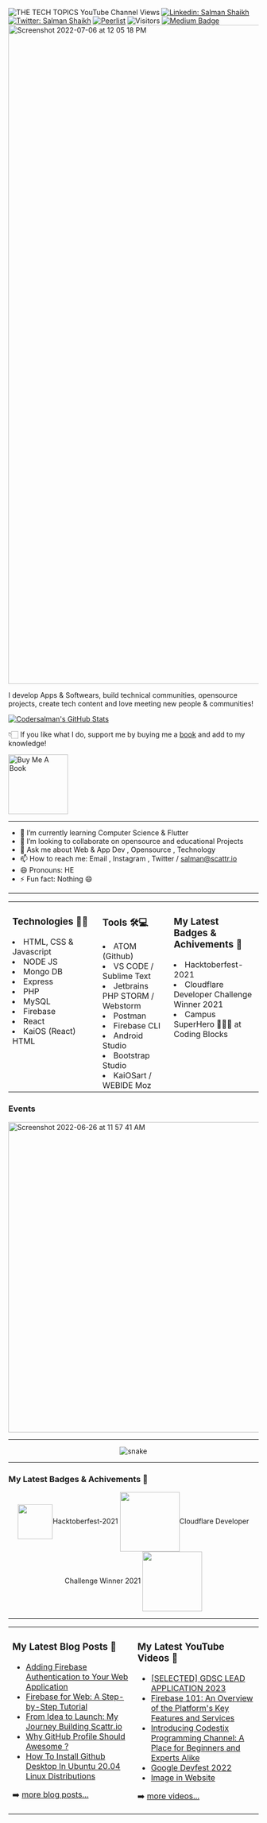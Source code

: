 ![ THE TECH TOPICS YouTube Channel Views](https://img.shields.io/youtube/channel/views/UCjo5ZP81jG-9rlItrxNSPcQ?style=social) 
[![Linkedin: Salman Shaikh](https://img.shields.io/badge/-Salman%20Shaikh-blue?style=flat-square&logo=Linkedin&logoColor=white&link=https://www.linkedin.com/in/devsalmanshaikh/)](https://www.linkedin.com/in/devsalmanshaikh/)
[![Twitter: Salman Shaikh ](https://img.shields.io/twitter/follow/codersalman_?style=social)](https://twitter.com/codersalman_)
[![Peerlist](https://peerlist-readme-badge.herokuapp.com/api/codersalman)](https://peerlist.io/codersalman)
![Visitors](https://camo.githubusercontent.com/7517756d8fc02fa5812a5900408396945b60f068eb4c8170ab3eeab9eb03fb91/68747470733a2f2f76697369746f722d62616467652e676c697463682e6d652f62616467653f706167655f69643d636f64657273616c6d616e266c6566745f636f6c6f723d677261792672696768745f636f6c6f723d626c7565)
[![Medium Badge](https://img.shields.io/badge/-@Codersalman-black?style=flat-square&labelColor=000000&logo=hashnode&link=https://hashnode.com/@Codersalman)](https://hashnode.com/@Codersalman)
<img width="1327" alt="Screenshot 2022-07-06 at 12 05 18 PM" src="https://user-images.githubusercontent.com/83803180/177484698-1fec9a31-167e-4bf9-ae3e-a10d56e7503e.png">



I develop Apps & Softwears, build technical communities, opensource projects, create tech content and love meeting new people & communities!


[![Codersalman's GitHub Stats](https://github-readme-stats.vercel.app/api?username=codersalman&hide=issues&count_private=true&show_icons=true&theme=calm)](https://github.com/codersalman/github-readme-stats)


👇🏻 If you like what I do, support me by buying me a [book](https://www.buymeacoffee.com/salmanshaikh) and add to my knowledge! 

<a href="https://www.buymeacoffee.com/salmanshaikh" target="_blank"><img src="https://cdn.buymeacoffee.com/buttons/v2/default-white.png" alt="Buy Me A Book" width="120" ></a>
<hr /> 

- 🌱 I’m currently learning Computer Science  & Flutter 
- 👯 I’m looking to collaborate on opensource and educational Projects 
- 💬 Ask me about Web & App Dev , Opensource , Technology
- 📫 How to reach me: Email , Instagram , Twitter / salman@scattr.io
- 😄 Pronouns: HE
- ⚡ Fun fact: Nothing 😄 
<hr />
<table align="center"><tr ><td valign="top" width="20%">

### Technologies 🧑‍💻

<li>HTML, CSS & Javascript</li>
<li>NODE JS</li>
<li>Mongo DB</li>
<li>Express</li> 
<li>PHP</li> 
<li> MySQL</li>
<li> Firebase</li>
<li>React</li>  
<li> KaiOS (React) HTML</li>  


</td>

<td valign="top" width="20%">

### Tools 🛠💻
<li>ATOM (Github) </li>
<li>VS CODE / Sublime Text</li> 
<li>Jetbrains PHP STORM / Webstorm</li>
<li>Postman</li>
<li> Firebase CLI</li>
<li>Android Studio</li>  
<li>Bootstrap  Studio</li>  
<li> KaiOSart / WEBIDE Moz</li>  

</td>
<td valign="top" width="20%">

### My Latest Badges & Achivements 🎉 

<p align="center">
<li><span class="hidden capitalize lg:inline">Hacktoberfest-2021</span>
 </li><li><span class="hidden capitalize lg:inline">Cloudflare Developer Challenge Winner 2021</span></li>
  </li><li><span class="hidden capitalize lg:inline">Campus SuperHero 🦸🏻‍♂️ at Coding Blocks</span></li>
</p>
</td>
<tr>
</table>

### Events

<img width="625" alt="Screenshot 2022-06-26 at 11 57 41 AM" src="https://user-images.githubusercontent.com/83803180/175802472-de896121-2b66-4fff-86a4-34b757eb23b8.png">
<!--
### Tools &amp; technologies

<p align="center">
<img align="center" src="https://peerlist-media.s3.amazonaws.com/tool_icons/dart.svg" alt="" ><span class="hidden capitalize lg:inline">Dart</span>
<img align="center" src="https://peerlist-media.s3.amazonaws.com/tool_icons/arduino.svg" alt="" class="mr-2 h-5"><span class="hidden capitalize lg:inline">Arduino</span>
<img align="center" src="https://peerlist-media.s3.amazonaws.com/tool_icons/html.svg" alt="" class="mr-2 h-5"><span class="hidden capitalize lg:inline">HTML</span>
<img align="center" src="https://peerlist-media.s3.amazonaws.com/tool_icons/figma.svg" alt="" class="mr-2 h-5"><span class="hidden capitalize lg:inline">Figma</span>
<img  align="center"src="https://peerlist-media.s3.amazonaws.com/tool_icons/php.svg" alt="" class="mr-2 h-5"><span class="hidden capitalize lg:inline">PHP</span>
<img  align="center"src="https://peerlist-media.s3.amazonaws.com/tool_icons/firebase.svg" alt="" class="mr-2 h-5"><span class="hidden capitalize lg:inline">Firebase</span>
<img align="center" src="https://peerlist-media.s3.amazonaws.com/tool_icons/google_cloud.svg" alt="" class="mr-2 h-5"><span class="hidden capitalize lg:inline">Google Cloud</span>
<img align="center" src="https://peerlist-media.s3.amazonaws.com/tool_icons/flutter.svg" alt="" class="mr-2 h-5"><span class="hidden capitalize lg:inline">Flutter</span>
<img align="center" src="https://peerlist-media.s3.amazonaws.com/tool_icons/css.svg" alt="" class="mr-2 h-5"><span class="hidden capitalize lg:inline">CSS</span>

</p>
-->

<hr>
<p align="center">
  <img src="https://github.com/codersalman/codersalman/raw/output/github-contribution-grid-snake.svg" alt="snake"></center>
</p>

<hr>

### My Latest Badges & Achivements 🎉 

<p align="center">
<img align="center"  src="https://dev-to-uploads.s3.amazonaws.com/uploads/badge/badge_image/131/hacktoberfest-2021-badge.png" alt=" "width="70" ><span class="hidden capitalize lg:inline">Hacktoberfest-2021</span>
  <img align="center"  src="https://user-images.githubusercontent.com/83803180/150681989-bbd7b24f-d72a-4299-a571-e221d0059c36.png" alt=" "width="120" ><span class="hidden capitalize lg:inline">Cloudflare Developer Challenge Winner 2021</span>
<img align="center"  src="https://user-images.githubusercontent.com/83803180/218096122-92167e06-edd6-4da7-9a8d-dc931295c2a8.png" alt=" "width="120" >
</p>



<hr>
<table align="center"><tr ><td valign="top" width="50%">

### My Latest Blog Posts 🌱
<!-- BLOG-POST-LIST:START -->
- [Adding Firebase Authentication to Your Web Application](https://codersalman.hashnode.dev/adding-firebase-authentication-to-your-web-application)
- [Firebase for Web: A Step-by-Step Tutorial](https://codersalman.hashnode.dev/firebase-for-web-a-step-by-step-tutorial)
- [From Idea to Launch: My Journey Building Scattr.io](https://codersalman.hashnode.dev/from-idea-to-launch-my-journey-building-scattrio)
- [Why GitHub Profile Should Awesome ?](https://codersalman.hashnode.dev/why-github-profile-should-awesome)
- [How To Install Github Desktop In Ubuntu 20.04 Linux Distributions](https://codersalman.hashnode.dev/how-to-install-github-desktop-in-ubuntu-2004-linux-distributions)
<!-- BLOG-POST-LIST:END -->
➡️ [more blog posts...](https://blog.codersalman.me/)
</td>
<td valign="top" width="50%">

### My Latest YouTube Videos 🌱
<!-- YOUTUBE:START -->
- [[SELECTED] GDSC LEAD APPLICATION 2023 ](https://www.youtube.com/watch?v=jO3NjblPyRU)
- [Firebase 101: An Overview of the Platform&#39;s Key Features and Services](https://www.youtube.com/watch?v=9BtPMU218hw)
- [Introducing Codestix Programming Channel: A Place for Beginners and Experts Alike](https://www.youtube.com/watch?v=5K7jSieiq2U)
- [Google Devfest 2022 ](https://www.youtube.com/watch?v=u_wWOf0LUxk)
- [Image in Website ](https://www.youtube.com/watch?v=g2bmNTShT-Q)
<!-- YOUTUBE:END -->
➡️ [more videos...](https://www.youtube.com/c/CoderSalman)
</td>
  


  
<!-- ### Hi there 👋, my name is Salman 
#### I am a Computer Science Student
I am Salman, a Computer Science Student a part-time web & app developer. I have rich experience in android apps, website design, and building and customization, also I am good at SEO Keyword Research & WordPress Site Designing also I am a Robotics,IoT & Embedded System Developer 

Skills:  JS / HTML / CSS/ PHP / PYTHON / C++ / Dart

- 🌱 I’m currently learning Computer Science  & Flutter 
- 👯 I’m looking to collaborate on Education Projects 
- 💬 Ask me about Web & App Development ,  
- 📫 How to reach me: Email , Instagram , Twitter / meet@codersalman.me
- 😄 Pronouns: HE

- ⚡ Fun fact: Nothing 😄 

![visitors](https://visitor-badge.glitch.me/badge?page_id=codersalman)
-->



